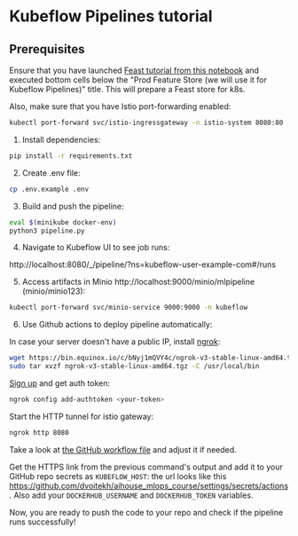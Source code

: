# Kubeflow Pipelines tutorial

## Prerequisites

Ensure that you have launched [Feast tutorial from this notebook](../../session4/feast/Feast.ipynb) and executed bottom cells below the "Prod Feature Store (we will use it for Kubeflow Pipelines)" title. This will prepare a Feast store for k8s.

Also, make sure that you have Istio port-forwarding enabled:

```bash
kubectl port-forward svc/istio-ingressgateway -n istio-system 8080:80
```

1. Install dependencies:

```bash
pip install -r requirements.txt
```

2. Create .env file:

```bash
cp .env.example .env
```

3. Build and push the pipeline:

```bash
eval $(minikube docker-env)
python3 pipeline.py
```

4. Navigate to Kubeflow UI to see job runs:

http://localhost:8080/_/pipeline/?ns=kubeflow-user-example-com#/runs


5. Access artifacts in Minio http://localhost:9000/minio/mlpipeline (minio/minio123):

```bash
kubectl port-forward svc/minio-service 9000:9000 -n kubeflow
```

6. Use Github actions to deploy pipeline automatically:

In case your server doesn't have a public IP, install [ngrok](https://ngrok.com/):

```bash
wget https://bin.equinox.io/c/bNyj1mQVY4c/ngrok-v3-stable-linux-amd64.tgz
sudo tar xvzf ngrok-v3-stable-linux-amd64.tgz -C /usr/local/bin
```

[Sign up](https://dashboard.ngrok.com/signup) and get auth token:

```bash
ngrok config add-authtoken <your-token>
```

Start the HTTP tunnel for istio gateway:

```bash
ngrok http 8080
```

Take a look at [the GitHub workflow file](../../.github/workflows/deploy_pipeline.yaml) and adjust it if needed.

Get the HTTPS link from the previous command's output and add it to your GitHub repo secrets as `KUBEFLOW_HOST`: the url looks like this https://github.com/dvoitekh/aihouse_mlops_course/settings/secrets/actions. Also add your `DOCKERHUB_USERNAME` and `DOCKERHUB_TOKEN` variables.

Now, you are ready to push the code to your repo and check if the pipeline runs successfully!
